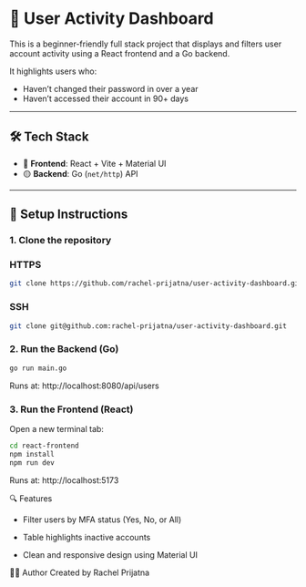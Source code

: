 # 🧾 User Activity Dashboard

This is a beginner-friendly full stack project that displays and filters user account activity using a React frontend and a Go backend.

It highlights users who:
- Haven’t changed their password in over a year
- Haven’t accessed their account in 90+ days

---

## 🛠 Tech Stack

- 🔵 **Frontend**: React + Vite + Material UI  
- 🟡 **Backend**: Go (`net/http`) API

---

## 🚀 Setup Instructions

### 1. Clone the repository

### HTTPS
```bash
git clone https://github.com/rachel-prijatna/user-activity-dashboard.git
```
### SSH
```bash
git clone git@github.com:rachel-prijatna/user-activity-dashboard.git
```

### 2. Run the Backend (Go)
```bash
go run main.go
```
Runs at: http://localhost:8080/api/users

### 3. Run the Frontend (React)
Open a new terminal tab:
```bash
cd react-frontend
npm install
npm run dev
```
Runs at: http://localhost:5173

🔍 Features

- Filter users by MFA status (Yes, No, or All)

- Table highlights inactive accounts

- Clean and responsive design using Material UI

🧑‍💻 Author
Created by Rachel Prijatna
